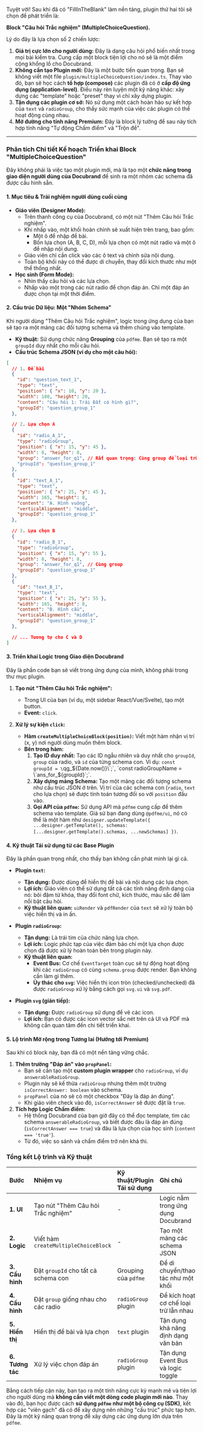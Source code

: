 Tuyệt vời! Sau khi đã có "FillInTheBlank" làm nền tảng, plugin thứ hai tôi sẽ chọn để phát triển là:

**Block "Câu hỏi Trắc nghiệm" (MultipleChoiceQuestion).**

Lý do đây là lựa chọn số 2 chiến lược:

1.  **Giá trị cực lớn cho người dùng:** Đây là dạng câu hỏi phổ biến nhất trong mọi bài kiểm tra. Cung cấp một block tiện lợi cho nó sẽ là một điểm cộng khổng lồ cho Docubrand.
2.  **Không cần tạo Plugin mới:** Đây là một bước tiến quan trọng. Bạn sẽ không viết một file `plugin/multipleChoiceQuestion/index.ts`. Thay vào đó, bạn sẽ học cách **tổ hợp (compose)** các plugin đã có ở **cấp độ ứng dụng (application-level)**. Điều này rèn luyện một kỹ năng khác: xây dựng các "template" hoặc "preset" thay vì chỉ xây dựng plugin.
3.  **Tận dụng các plugin cơ sở:** Nó sử dụng một cách hoàn hảo sự kết hợp của `text` và `radioGroup`, cho thấy sức mạnh của việc các plugin có thể hoạt động cùng nhau.
4.  **Mở đường cho tính năng Premium:** Đây là block lý tưởng để sau này tích hợp tính năng "Tự động Chấm điểm" và "Trộn đề".

---

### Phân tích Chi tiết Kế hoạch Triển khai Block "MultipleChoiceQuestion"

Đây không phải là việc tạo một plugin mới, mà là tạo một **chức năng trong giao diện người dùng của Docubrand** để sinh ra một nhóm các schema đã được cấu hình sẵn.

#### 1. Mục tiêu & Trải nghiệm người dùng cuối cùng

*   **Giáo viên (Designer Mode):**
    *   Trên thanh công cụ của Docubrand, có một nút "Thêm Câu hỏi Trắc nghiệm".
    *   Khi nhấp vào, một khối hoàn chỉnh sẽ xuất hiện trên trang, bao gồm:
        *   Một ô để nhập đề bài.
        *   Bốn lựa chọn (A, B, C, D), mỗi lựa chọn có một nút radio và một ô để nhập nội dung.
    *   Giáo viên chỉ cần click vào các ô text và chỉnh sửa nội dung.
    *   Toàn bộ khối này có thể được di chuyển, thay đổi kích thước như một thể thống nhất.
*   **Học sinh (Form Mode):**
    *   Nhìn thấy câu hỏi và các lựa chọn.
    *   Nhấp vào một trong các nút radio để chọn đáp án. Chỉ một đáp án được chọn tại một thời điểm.

#### 2. Cấu trúc Dữ liệu: Một "Nhóm Schema"

Khi người dùng "Thêm Câu hỏi Trắc nghiệm", logic trong ứng dụng của bạn sẽ tạo ra một mảng các đối tượng schema và thêm chúng vào template.

*   **Kỹ thuật:** Sử dụng chức năng **Grouping** của `pdfme`. Bạn sẽ tạo ra một `groupId` duy nhất cho mỗi câu hỏi.
*   **Cấu trúc Schema JSON (ví dụ cho một câu hỏi):**

```json
[
  // 1. Đề bài
  {
    "id": "question_text_1",
    "type": "text",
    "position": { "x": 10, "y": 20 },
    "width": 180, "height": 20,
    "content": "Câu hỏi 1: Trái Đất có hình gì?",
    "groupId": "question_group_1"
  },

  // 2. Lựa chọn A
  {
    "id": "radio_A_1",
    "type": "radioGroup",
    "position": { "x": 15, "y": 45 },
    "width": 8, "height": 8,
    "group": "answer_for_q1", // Rất quan trọng: Cùng group để loại trừ nhau
    "groupId": "question_group_1"
  },
  {
    "id": "text_A_1",
    "type": "text",
    "position": { "x": 25, "y": 45 },
    "width": 165, "height": 8,
    "content": "A. Hình vuông",
    "verticalAlignment": "middle",
    "groupId": "question_group_1"
  },

  // 3. Lựa chọn B
  {
    "id": "radio_B_1",
    "type": "radioGroup",
    "position": { "x": 15, "y": 55 },
    "width": 8, "height": 8,
    "group": "answer_for_q1", // Cùng group
    "groupId": "question_group_1"
  },
  {
    "id": "text_B_1",
    "type": "text",
    "position": { "x": 25, "y": 55 },
    "width": 165, "height": 8,
    "content": "B. Hình cầu",
    "verticalAlignment": "middle",
    "groupId": "question_group_1"
  },

  // ... Tương tự cho C và D
]
```

#### 3. Triển khai Logic trong Giao diện Docubrand

Đây là phần code bạn sẽ viết trong ứng dụng của mình, không phải trong thư mục plugin.

1.  **Tạo nút "Thêm Câu hỏi Trắc nghiệm":**
    *   Trong UI của bạn (ví dụ, một sidebar React/Vue/Svelte), tạo một button.
    *   **Event:** `click`.

2.  **Xử lý sự kiện `click`:**
    *   **Hàm `createMultipleChoiceBlock(position)`:** Viết một hàm nhận vị trí (x, y) nơi người dùng muốn thêm block.
    *   **Bên trong hàm:**
        1.  **Tạo ID duy nhất:** Tạo các ID ngẫu nhiên và duy nhất cho `groupId`, `group` của radio, và `id` của từng schema con. Ví dụ: `const groupId = \`qg_${Date.now()}\`;`, `const radioGroupName = \`ans_for_${groupId}\`;`.
        2.  **Xây dựng mảng Schema:** Tạo một mảng các đối tượng schema như cấu trúc JSON ở trên. Vị trí của các schema con (`radio`, `text` cho lựa chọn) sẽ được tính toán tương đối so với `position` đầu vào.
        3.  **Gọi API của `pdfme`:** Sử dụng API mà `pdfme` cung cấp để thêm schema vào template. Giả sử bạn đang dùng `@pdfme/ui`, nó có thể là một hàm như `designer.updateTemplate({ ...designer.getTemplate(), schemas: [...designer.getTemplate().schemas, ...newSchemas] })`.

#### 4. Kỹ thuật Tái sử dụng từ các Base Plugin

Đây là phần quan trọng nhất, cho thấy bạn không cần phát minh lại gì cả.

*   **Plugin `text`:**
    *   **Tận dụng:** Được dùng để hiển thị đề bài và nội dung các lựa chọn.
    *   **Lợi ích:** Giáo viên có thể sử dụng tất cả các tính năng định dạng của nó: bôi đậm từ khóa, thay đổi font chữ, kích thước, màu sắc để làm nổi bật câu hỏi.
    *   **Kỹ thuật liên quan:** `uiRender` và `pdfRender` của `text` sẽ xử lý toàn bộ việc hiển thị và in ấn.

*   **Plugin `radioGroup`:**
    *   **Tận dụng:** Là trái tim của chức năng lựa chọn.
    *   **Lợi ích:** Logic phức tạp của việc đảm bảo chỉ một lựa chọn được chọn đã được xử lý hoàn toàn bên trong plugin này.
    *   **Kỹ thuật liên quan:**
        *   **Event Bus:** Cơ chế `EventTarget` toàn cục sẽ tự động hoạt động khi các `radioGroup` có cùng `schema.group` được render. Bạn không cần làm gì thêm.
        -   **Ủy thác cho `svg`:** Việc hiển thị icon tròn (checked/unchecked) đã được `radioGroup` xử lý bằng cách gọi `svg.ui` và `svg.pdf`.

*   **Plugin `svg` (gián tiếp):**
    *   **Tận dụng:** Được `radioGroup` sử dụng để vẽ các icon.
    *   **Lợi ích:** Bạn có được các icon vector sắc nét trên cả UI và PDF mà không cần quan tâm đến chi tiết triển khai.

#### 5. Lộ trình Mở rộng trong Tương lai (Hướng tới Premium)

Sau khi có block này, bạn đã có một nền tảng vững chắc.

1.  **Thêm trường "Đáp án" vào `propPanel`:**
    *   Bạn sẽ cần tạo một **custom plugin wrapper** cho `radioGroup`, ví dụ `answerableRadioGroup`.
    *   Plugin này sẽ kế thừa `radioGroup` nhưng thêm một trường `isCorrectAnswer: boolean` vào schema.
    *   `propPanel` của nó sẽ có một checkbox "Đây là đáp án đúng".
    *   Khi giáo viên check vào đó, `isCorrectAnswer` sẽ được đặt là `true`.
2.  **Tích hợp Logic Chấm điểm:**
    *   Hệ thống Docubrand của bạn giờ đây có thể đọc template, tìm các schema `answerableRadioGroup`, và biết được đâu là đáp án đúng (`isCorrectAnswer === true`) và đâu là lựa chọn của học sinh (`content === 'true'`).
    *   Từ đó, việc so sánh và chấm điểm trở nên khả thi.

### Tổng kết Lộ trình và Kỹ thuật

| Bước | Nhiệm vụ | Kỹ thuật/Plugin Tái sử dụng | Ghi chú |
| :--- | :--- | :--- | :--- |
| **1. UI** | Tạo nút "Thêm Câu hỏi Trắc nghiệm" | - | Logic nằm trong ứng dụng Docubrand |
| **2. Logic** | Viết hàm `createMultipleChoiceBlock` | - | Tạo một mảng các schema JSON |
| **3. Cấu hình** | Đặt `groupId` cho tất cả schema con | Grouping của `pdfme` | Để di chuyển/thao tác như một khối |
| **4. Cấu hình** | Đặt `group` giống nhau cho các radio | `radioGroup` plugin | Để kích hoạt cơ chế loại trừ lẫn nhau |
| **5. Hiển thị** | Hiển thị đề bài và lựa chọn | `text` plugin | Tận dụng khả năng định dạng văn bản |
| **6. Tương tác** | Xử lý việc chọn đáp án | `radioGroup` plugin | Tận dụng Event Bus và logic toggle |

Bằng cách tiếp cận này, bạn tạo ra một tính năng cực kỳ mạnh mẽ và tiện lợi cho người dùng mà **không cần viết một dòng code plugin mới nào**. Thay vào đó, bạn học được cách **sử dụng `pdfme` như một bộ công cụ (SDK)**, kết hợp các "viên gạch" đã có để xây dựng nên những "cấu trúc" phức tạp hơn. Đây là một kỹ năng quan trọng để xây dựng các ứng dụng lớn dựa trên `pdfme`.